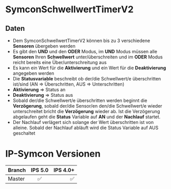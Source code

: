 # SymconSchwellwertTimerV2
## Daten
* Dem SymconSchwellwertTimerV2 können bis zu 3 verschiedene **Sensoren** übergeben werden
* Es gibt den **UND** und den **ODER** Modus, im **UND** Modus müssen alle **Sensoren** Ihren **Schwellwert** unter/überschreiten und im **ODER** Modus reicht bereits eine Über/unterschreitung aus
* Es kann ein Wert für die **Aktivierung** und ein Wert für die **Deaktivierung** angegeben werden
* Die **Statusvariable** beschreibt ob der/die Schwellwert/e überschritten ist/sind (AN => Überschritten, AUS => Unterschritten)
* **Aktivierung** => Status an
* **Deaktivierung** => Status aus
* Sobald der/die Schwellwert/e überschritten werden beginnt die **Verzögerung**, sobald der/die Sensor/en den/die Schwellwert/e wieder unterschreitet bricht die **Verzögerung** wieder ab. Ist die Verzögerung abgelaufen geht die **Status** Variable auf **AN** und der **Nachlauf** startet.
* Der Nachlauf verlägert sich solange der Wert überschritten ist von alleine. Sobald der Nachlauf abläuft wird die Status Variable auf AUS geschaltet
# IP-Symcon Versionen
| Branch        | IPS 5.0           | IPS 4.0+  |
| ------------- |:-------------:| -----:|
| Master      | :white_check_mark: | :white_check_mark: |
